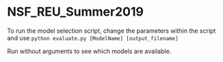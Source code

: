 # NSF_REU_Summer2019

To run the model selection script, change the parameters within the script and use
`python evaluate.py [ModelName] [output_filename]`

Run without arguments to see which models are available.
